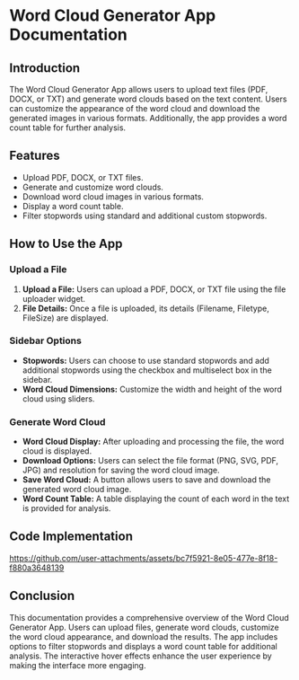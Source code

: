 # **Word Cloud Generator App Documentation**

## **Introduction**
The Word Cloud Generator App allows users to upload text files (PDF, DOCX, or TXT) and generate word clouds based on the text content. Users can customize the appearance of the word cloud and download the generated images in various formats. Additionally, the app provides a word count table for further analysis.

## **Features**
- Upload PDF, DOCX, or TXT files.
- Generate and customize word clouds.
- Download word cloud images in various formats.
- Display a word count table.
- Filter stopwords using standard and additional custom stopwords.

## **How to Use the App**

### **Upload a File**
1. **Upload a File:** Users can upload a PDF, DOCX, or TXT file using the file uploader widget.
2. **File Details:** Once a file is uploaded, its details (Filename, Filetype, FileSize) are displayed.

### **Sidebar Options**
- **Stopwords:** Users can choose to use standard stopwords and add additional stopwords using the checkbox and multiselect box in the sidebar.
- **Word Cloud Dimensions:** Customize the width and height of the word cloud using sliders.

### **Generate Word Cloud**
- **Word Cloud Display:** After uploading and processing the file, the word cloud is displayed.
- **Download Options:** Users can select the file format (PNG, SVG, PDF, JPG) and resolution for saving the word cloud image.
- **Save Word Cloud:** A button allows users to save and download the generated word cloud image.
- **Word Count Table:** A table displaying the count of each word in the text is provided for analysis.

## **Code Implementation**

https://github.com/user-attachments/assets/bc7f5921-8e05-477e-8f18-f880a3648139

## **Conclusion**
This documentation provides a comprehensive overview of the Word Cloud Generator App. Users can upload files, generate word clouds, customize the word cloud appearance, and download the results. The app includes options to filter stopwords and displays a word count table for additional analysis. The interactive hover effects enhance the user experience by making the interface more engaging.

